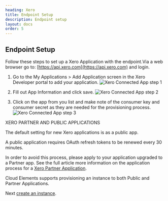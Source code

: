 ```yaml
---
heading: Xero
title: Endpoint Setup
description: Endpoint setup
layout: docs
order: 5
---
```


## Endpoint Setup

Follow these steps to set up a Xero Application with the endpoint.Via a web browser go to:  [https://api.xero.com](https://api.xero.com) and login.

1. Go to the My Applications > Add Application screen in the Xero Developer portal to add your application.
![Xero Connected App step 1](http://cloud-elements.com/wp-content/uploads/2014/10/Xero2.png)

2. Fill out App Information and click save.
![Xero Connected App step 2](http://cloud-elements.com/wp-content/uploads/2014/10/Xero3.png)

3. Click on the app from you list and make note of the consumer key and consumer secret as they are needed for the provisioning process.
![Xero Connected App step 3](http://cloud-elements.com/wp-content/uploads/2014/10/Xero4.png)

XERO PARTNER AND PUBLIC APPLICATIONS

The default setting for new Xero applications is as a public app.

A public application requires OAuth refresh tokens to be renewed every 30 minutes.

In order to avoid this process, please apply to your application upgraded to a Partner app.  See the full article more information on the application process for a [Xero Partner Application](https://developer.xero.com/documentation/getting-started/partner-applications/).

Cloud Elements supports provisioning an instance to both Public and Partner Applications.

Next [create an instance](xero-create-instance.html).
